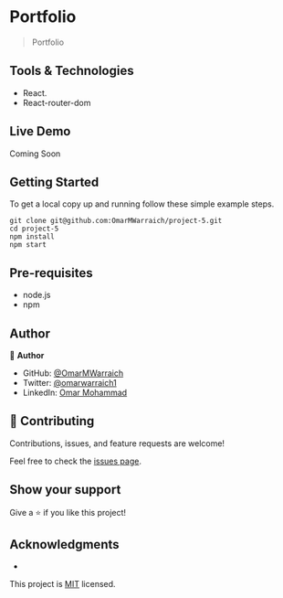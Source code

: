 # Portfolio 

> Portfolio

## Tools & Technologies

- React.
- React-router-dom

## Live Demo 


Coming Soon

## Getting Started

To get a local copy up and running follow these simple example steps.

```
git clone git@github.com:OmarMWarraich/project-5.git
cd project-5
npm install
npm start
```

## Pre-requisites

- node.js
- npm

## Author

👤 **Author**

- GitHub: [@OmarMWarraich](https://github.com/OmarMWarraich)
- Twitter: [@omarwarraich1](https://twitter.com/@omarwarraich1)
- LinkedIn: [Omar Mohammad](https://www.linkedin.com/in/omar-mohammad-a9902847/)


## 🤝 Contributing

Contributions, issues, and feature requests are welcome!

Feel free to check the [issues page](../../issues/).

## Show your support

Give a ⭐️ if you like this project!

## Acknowledgments

- 
This project is [MIT](./MIT.md) licensed.
